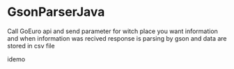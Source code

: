 # GsonParserJava

Call GoEuro api and send parameter for witch place you want information and when information was recived response is parsing by gson and data are stored in csv file 

idemo
